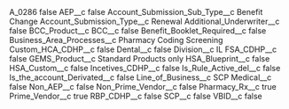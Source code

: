 <?xml version="1.0" encoding="UTF-8"?>
<CustomMetadata xmlns="http://soap.sforce.com/2006/04/metadata" xmlns:xsi="http://www.w3.org/2001/XMLSchema-instance" xmlns:xsd="http://www.w3.org/2001/XMLSchema">
    <label>A_0286</label>
    <protected>false</protected>
    <values>
        <field>AEP__c</field>
        <value xsi:type="xsd:boolean">false</value>
    </values>
    <values>
        <field>Account_Submission_Sub_Type__c</field>
        <value xsi:type="xsd:string">Benefit Change</value>
    </values>
    <values>
        <field>Account_Submission_Type__c</field>
        <value xsi:type="xsd:string">Renewal</value>
    </values>
    <values>
        <field>Additional_Underwriter__c</field>
        <value xsi:type="xsd:boolean">false</value>
    </values>
    <values>
        <field>BCC_Product__c</field>
        <value xsi:nil="true"/>
    </values>
    <values>
        <field>BCC__c</field>
        <value xsi:type="xsd:boolean">false</value>
    </values>
    <values>
        <field>Benefit_Booklet_Required__c</field>
        <value xsi:type="xsd:boolean">false</value>
    </values>
    <values>
        <field>Business_Area_Processes__c</field>
        <value xsi:type="xsd:string">Pharmacy Coding Screening</value>
    </values>
    <values>
        <field>Custom_HCA_CDHP__c</field>
        <value xsi:type="xsd:boolean">false</value>
    </values>
    <values>
        <field>Dental__c</field>
        <value xsi:type="xsd:boolean">false</value>
    </values>
    <values>
        <field>Division__c</field>
        <value xsi:type="xsd:string">IL</value>
    </values>
    <values>
        <field>FSA_CDHP__c</field>
        <value xsi:type="xsd:boolean">false</value>
    </values>
    <values>
        <field>GEMS_Product__c</field>
        <value xsi:type="xsd:string">Standard Products only</value>
    </values>
    <values>
        <field>HSA_Blueprint__c</field>
        <value xsi:type="xsd:boolean">false</value>
    </values>
    <values>
        <field>HSA_Custom__c</field>
        <value xsi:type="xsd:boolean">false</value>
    </values>
    <values>
        <field>Incetives_CDHP__c</field>
        <value xsi:type="xsd:boolean">false</value>
    </values>
    <values>
        <field>Is_Rule_Active_del__c</field>
        <value xsi:type="xsd:boolean">false</value>
    </values>
    <values>
        <field>Is_the_account_Derivated__c</field>
        <value xsi:type="xsd:boolean">false</value>
    </values>
    <values>
        <field>Line_of_Business__c</field>
        <value xsi:type="xsd:string">SCP</value>
    </values>
    <values>
        <field>Medical__c</field>
        <value xsi:type="xsd:boolean">false</value>
    </values>
    <values>
        <field>Non_AEP__c</field>
        <value xsi:type="xsd:boolean">false</value>
    </values>
    <values>
        <field>Non_Prime_Vendor__c</field>
        <value xsi:type="xsd:boolean">false</value>
    </values>
    <values>
        <field>Pharmacy_Rx__c</field>
        <value xsi:type="xsd:boolean">true</value>
    </values>
    <values>
        <field>Prime_Vendor__c</field>
        <value xsi:type="xsd:boolean">true</value>
    </values>
    <values>
        <field>RBP_CDHP__c</field>
        <value xsi:type="xsd:boolean">false</value>
    </values>
    <values>
        <field>SCP__c</field>
        <value xsi:type="xsd:boolean">false</value>
    </values>
    <values>
        <field>VBID__c</field>
        <value xsi:type="xsd:boolean">false</value>
    </values>
</CustomMetadata>
